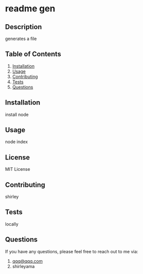 # readme gen

## Description
	   
generates a file
	  
## Table of Contents
	  
1. [Installation](#installation)
2. [Usage](#usage)
3. [Contributing](#contributing)
4. [Tests](#tests)
5. [Questions](#questions)

	  
## Installation
	  
install node
	  
## Usage
	  
node index

## License
MIT License
	  
## Contributing
shirley
	  
## Tests
locally
	  
## Questions
If you have any questions, please feel free to reach out to me via:
	
1. qqq@qqq.com
2. shirleyama
